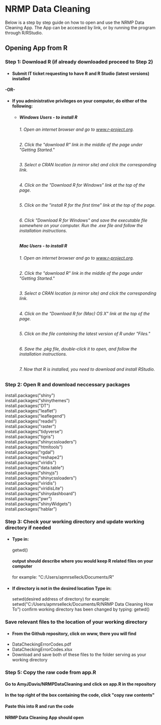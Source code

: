 # NRMP Data Cleaning
Below is a step by step guide on how to open and use the NRMP Data Cleaning App. The App can be accessed by link, or by running the program through R/RStudio. 

## Opening App from R
### Step 1: Download R (if already downloaded proceed to Step 2)
- #### Submit IT ticket requesting to have R and R Studio (latest versions) installed 
#### -OR-
- #### If you administrative privileges on your computer, do either of the following:
  - ##### Windows Users - to install R
    ###### 1. Open an internet browser and go to www.r-project.org.
    ###### 2. Click the "download R" link in the middle of the page under "Getting Started."
    ###### 3. Select a CRAN location (a mirror site) and click the corresponding link.  
    ###### 4. Click on the "Download R for Windows" link at the top of the page.  
    ###### 5. Click on the "install R for the first time" link at the top of the page.
    ###### 6. Click "Download R for Windows" and save the executable file somewhere on your computer.  Run the .exe file and follow the installation instructions.      
    ##### Mac Users - to install R
    ###### 1. Open an internet browser and go to www.r-project.org.
    ###### 2. Click the "download R" link in the middle of the page under "Getting Started."
    ###### 3. Select a CRAN location (a mirror site) and click the corresponding link.
    ###### 4. Click on the "Download R for (Mac) OS X" link at the top of the page.
    ###### 5. Click on the file containing the latest version of R under "Files."
    ###### 6. Save the .pkg file, double-click it to open, and follow the installation instructions.
    ###### 7. Now that R is installed, you need to download and install RStudio.
### Step 2: Open R and download neccessary packages
   install.packages("shiny")   
   install.packages("shinythemes")    
   install.packages("DT")  
   install.packages("leaflet")  
   install.packages("leaflegend")  
   install.packages("readxl")    
   install.packages("raster")  
   install.packages("tidyverse")  
   install.packages("tigris")  
   install.packages("shinycssloaders")  
   install.packages("htmltools")  
   install.packages("rgdal")  
   install.packages("reshape2")  
   install.packages("viridis")  
   install.packages("data.table")  
   install.packages("shinyjs")  
   install.packages("shinycssloaders")  
   install.packages("viridis")  
   install.packages("viridisLite")  
   install.packages("shinydashboard")  
   install.packages("pwr")  
   install.packages("shinyWidgets")  
   install.packages("hablar")  
### Step 3: Check your working directory and update working directory if needed
- #### Type in:
     getwd() 
  #### output should describe where you would keep R related files on your computer 
     for example: "C:/Users/apmrselleck/Documents/R"
- #### If directory is not in the desired location Type in:
    setwd(desired address of directory)
    for example: setwd("C:/Users/apmrselleck/Documents/R/NRMP Data Cleaning How To")
    confirm working directory has been changed by typing:
    getwd()
### Save relevant files to the location of your working directory 
  - #### From the Github repository, click on www, there you will find 
  - DataCheckingErrorCodes.pdf
  - DataCheckingErrorCodes.xlsx
  - Download and save both of these files to the folder serving as your working directory 
### Step 5: Copy the raw code from app.R
#### Go to AmyJDavis/NRMPDataCleaning and click on app.R in the repository
#### In the top right of the box containing the code, click "copy raw contents"
#### Paste this into R and run the code
#### NRMP Data Cleaning App should open




